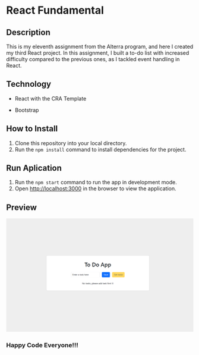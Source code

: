 # React Fundamental

## Description

This is my eleventh assignment from the Alterra program, and here I created my third React project. In this assignment, I built a to-do list with increased difficulty compared to the previous ones, as I tackled event handling in React.

## Technology

- React with the CRA Template

- Bootstrap

## How to Install

1. Clone this repository into your local directory.
2. Run the `npm install` command to install dependencies for the project.

## Run Aplication

1. Run the `npm start` command to run the app in development mode.
2. Open [http://localhost:3000](http://localhost:3000) in the browser to view the application.

## Preview

![preview website](./Screenshoots/preview.png 'preview website')

### Happy Code Everyone!!!
